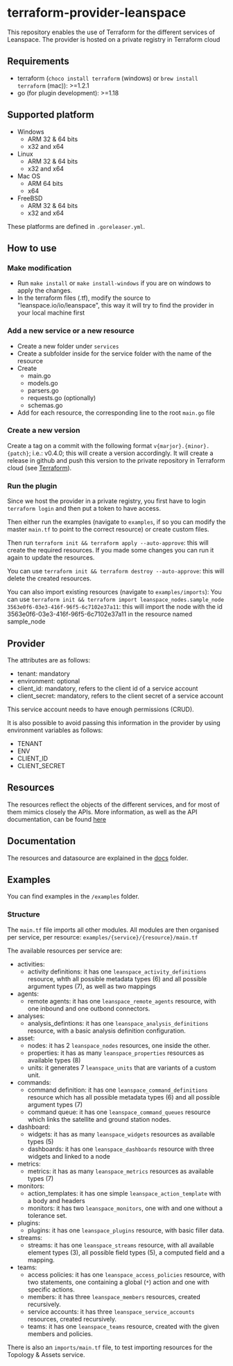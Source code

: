 # terraform-provider-leanspace

This repository enables the use of Terraform for the different services of Leanspace. The provider is hosted on a private registry in Terraform cloud

## Requirements

- terraform (`choco install terraform` (windows) or `brew install terraform` (mac)): >=1.2.1
- go (for plugin development): >=1.18

## Supported platform

- Windows
  - ARM 32 & 64 bits
  - x32 and x64
- Linux
  - ARM 32 & 64 bits
  - x32 and x64
- Mac OS
  - ARM 64 bits
  - x64
- FreeBSD
  - ARM 32 & 64 bits
  - x32 and x64

These platforms are defined in `.goreleaser.yml`.

## How to use

### Make modification

- Run `make install` or `make install-windows` if you are on windows to apply the changes.
- In the terraform files (.tf), modify the source to "leanspace.io/io/leanspace", this way it will try to find the provider in your local machine first

### Add a new service or a new resource

- Create a new folder under `services`
- Create a subfolder inside for the service folder with the name of the resource
- Create
  - main.go
  - models.go
  - parsers.go
  - requests.go (optionally)
  - schemas.go
- Add for each resource, the corresponding line to the root `main.go` file

### Create a new version

Create a tag on a commit with the following format `v{marjor}.{minor}.{patch}`; i.e.: v0.4.0; this will create a version accordingly.
It will create a release in github and push this version to the private repository in Terraform cloud (see [Terraform](https://app.terraform.io/app/leanspace/registry/providers/private/leanspace/leanspace/latest/overview)).

### Run the plugin

Since we host the provider in a private registry, you first have to login `terraform login` and then put a token to have access.

Then either run the examples (navigate to `examples`, if so you can modify the master `main.tf` to point to the correct resource) or create custom files.

Then run `terraform init && terraform apply --auto-approve`: this will create the required resources.
If you made some changes you can run it again to update the resources.

You can use `terraform init && terraform destroy --auto-approve`: this will delete the created resources.

You can also import existing resources (navigate to `examples/imports`):
You can use `terraform init && terraform import leanspace_nodes.sample_node 3563e0f6-03e3-416f-96f5-6c7102e37a11`: this will import the node with the id 3563e0f6-03e3-416f-96f5-6c7102e37a11 in the resource named sample_node

## Provider

The attributes are as follows:
- tenant: mandatory
- environment: optional
- client_id: mandatory, refers to the client id of a service account
- client_secret: mandatory, refers to the client secret of a service account

This service account needs to have enough permissions (CRUD).

It is also possible to avoid passing this information in the provider by using environment variables as follows:
- TENANT
- ENV
- CLIENT_ID
- CLIENT_SECRET

## Resources

The resources reflect the objects of the different services, and for most of them mimics closely the APIs.
More information, as well as the API documentation, can be found [here](https://docs.leanspace.io/docs/services/)

## Documentation

The resources and datasource are explained in the [docs](https://github.com/leanspace/terraform-provider-leanspace/blob/main/docs/index.md) folder.

## Examples

You can find examples in the `/examples` folder.

### Structure

The `main.tf` file imports all other modules. All modules are then organised per service, per resource: `examples/{service}/{resource}/main.tf`

The available resources per service are:
- activities:
  - activity definitions: it has one `leanspace_activity_definitions` resource, whth all possible metadata types (6) and all possible argument types (7), as well as two mappings
- agents:
  - remote agents: it has one `leanspace_remote_agents` resource, with one inbound and one outbond connectors.
- analyses:
  - analysis_defintions: it has one `leanspace_analysis_definitions` resource, with a basic analysis definition configuration.
- asset:
  - nodes: it has 2 `leanspace_nodes` resources, one inside the other.
  - properties: it has as many `leanspace_properties` resources as available types (8)
  - units: it generates 7 `leanspace_units` that are variants of a custom unit.
- commands:
  - command definition: it has one `leanspace_command_definitions` resource which has all possible metadata types (6) and all possible argument types (7)
  - command queue: it has one `leanspace_command_queues` resource which links the satellite and ground station nodes.
- dashboard:
  - widgets: it has as many `leanspace_widgets` resources as available types (5)
  - dashboards: it has one `leanspace_dashboards` resource with three widgets and linked to a node
- metrics:
  - metrics: it has as many `leanspace_metrics` resources as available types (7)
- monitors:
  - action_templates: it has one simple `leanspace_action_template` with a body and headers
  - monitors: it has two `leanspace_monitors`, one with and one without a tolerance set.
- plugins:
  - plugins: it has one `leanspace_plugins` resource, with basic filler data.
- streams:
  - streams: it has one `leanspace_streams` resource, with all available element types (3), all possible field types (5), a computed field and a mapping.
- teams:
  - access policies: it has one `leanspace_access_policies` resource, with two statements, one containing a global (`*`) action and one with specific actions.
  - members: it has three `leanspace_members` resources, created recursively.
  - service accounts: it has three `leanspace_service_accounts` resources, created recursively.  
  - teams: it has one `leanspace_teams` resource, created with the given members and policies.

There is also an `imports/main.tf` file, to test importing resources for the Topology & Assets service.
